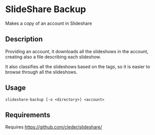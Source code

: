 SlideShare Backup
=================

Makes a copy of an account in Slideshare

Description
-----------

Providing an account, it downloads all the slideshows in the account, creating also a file describing each slideshow.

It also classifies all the slideshows based on the tags, so it is easier to browse through all the slideshows.


Usage
-----

```slideshare-backup [-o <directory>] <account>```


Requirements
------------

Requires https://github.com/cleder/slideshare/
